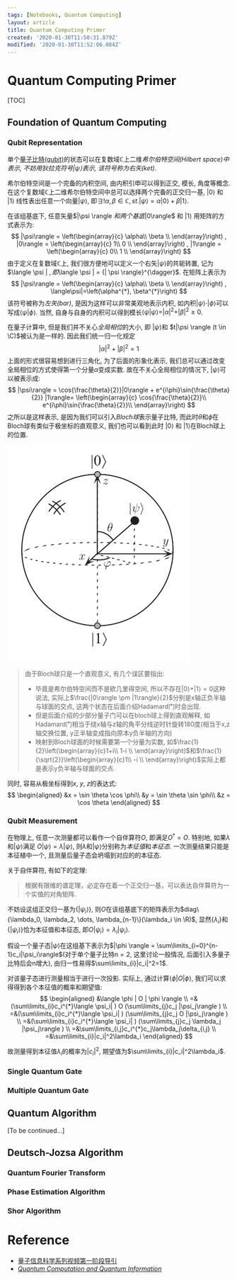 ```yaml
---
tags: [Notebooks, Quantum Computing]
layout: article 
title: Quantum Computing Primer
created: '2020-01-30T11:50:31.879Z'
modified: '2020-01-30T11:52:06.084Z'
---
```


# Quantum Computing Primer

[TOC]

## Foundation of Quantum Computing

### Qubit Representation

单个<u>量子比特(qubit)</u>的状态可以在复数域$\mathbb{C}$上二维*希尔伯特空间(Hilbert space)*中表示, 不妨用狄拉克符号$|\psi \rangle$表示, 该符号称为*右矢(ket)*. 

希尔伯特空间是一个完备的内积空间, 由内积引申可以得到正交, 模长, 角度等概念. 在这个复数域$\mathbb{C}$上二维希尔伯特空间中总可以选择两个完备的正交归一基, $|0\rangle$ 和 $|1\rangle$ 线性表出任意一个向量$|\psi \rangle$, 即$\exists!  \alpha, \beta \in \mathbb{C}, st. |\psi \rangle = \alpha |0 \rangle + \beta |1\rangle$. 

在该组基底下, 任意矢量$|\psi \rangle $和两个基底$|0\rangle$ 和 $|1\rangle$ 用矩阵的方式表示为:
$$
|\psi\rangle = \left(\begin{array}{c}
\alpha\\
\beta \\
\end{array}\right)
,
|0\rangle = \left(\begin{array}{c}
1\\
0 \\
\end{array}\right)
,
|1\rangle = \left(\begin{array}{c}
0\\
1 \\
\end{array}\right)
$$
由于定义在复数域$\mathbb{C}$上, 我们很方便地可以定义一个右矢$| \psi \rangle$的共轭转置, 记为$\langle \psi | $, 即$\langle \psi | = {| \psi \rangle}^{\dagger}$. 在矩阵上表示为
$$
|\psi\rangle = \left(\begin{array}{c}
\alpha\\
\beta \\
\end{array}\right)
,
\langle\psi|=\left(\alpha^{*},  \beta^{*}\right)
$$
该符号被称为*左矢(bar)*, 是因为这样可以非常美观地表示内积, 如内积$|\psi \rangle \cdot | \phi \rangle$可以写成$\langle \psi | \phi \rangle$. 当然, 自身与自身的内积可以得到模长$\langle \psi | \psi \rangle = |\alpha|^2 + |\beta|^2 \geq 0$.

在量子计算中, 但是我们并不关心*全局相位*的大小, 即 $|\psi \rangle$和 $t|\psi \rangle (t \in \C)$被认为是一样的. 因此我们统一归一化规定
$$
|\alpha|^2 + |\beta|^2=1
$$
上面的形式很容易想到进行三角化, 为了后面的形象化表示, 我们总可以通过改变全局相位的方式使得第一个分量$\alpha$变成实数. 故在不关心全局相位的情况下, $| \psi \rangle$可以被表示成:
$$
|\psi\rangle = \cos{\frac{\theta}{2}}|0\rangle + e^{i\phi}\sin{\frac{\theta}{2}} |1\rangle=
\left(\begin{array}{c}
\cos{\frac{\theta}{2}}\\
e^{i\phi}\sin{\frac{\theta}{2}}\\
\end{array}\right)
$$
之所以是这样表示, 是因为我们可以引入*Bloch球*表示量子比特, 而此时$\theta$和$\phi$在Bloch球有类似于极坐标的直观意义, 我们也可以看到此时 $|0\rangle$ 和 $|1\rangle$在Bloch球上的位置.

![image-20200130213500077](./Quantum-Computing-Primer.assets/image-20200130213500077.png)

> 由于Bloch球只是一个直观意义, 有几个误区要指出:
>
> - 毕竟是希尔伯特空间而不是欧几里得空间, 所以不存在$|0\rangle + |1\rangle =0$这种说法, 实际上$\frac{|0\rangle \pm |1\rangle}{2}$分别是x轴正负半轴与球面的交点, 这两个状态在后面介绍Hadamard门时会出现.
> - 但是后面介绍的少部分量子门可以在bloch球上得到直观解释, 如Hadamard门相当于绕x轴与z轴的角平分线逆时针旋转180度(相当于x,z轴交换位置, y正半轴变成指向原本y负半轴的方向)
> - 映射到Bloch球面的时候需要第一个分量为实数, 如$\frac{1}{2}\left(\begin{array}{c}1+i\\ 1-i \\ \end{array}\right)$和$\frac{1}{\sqrt{2}}\left(\begin{array}{c}1\\ -i \\ \end{array}\right)$实际上都是表示y负半轴与球面的交点.

同时, 容易从极坐标得到$x$, $y$, $z$的表达式:
$$
\begin{aligned}
&x = \sin \theta \cos \phi\\
&y = \sin \theta \sin \phi\\
&z = \cos \theta
\end{aligned}
$$

### Qubit Measurement

在物理上, 任意一次测量都可以看作一个自伴算符$O$, 即满足$O^{\dagger}= O$. 特别地, 如果$\lambda$和$|\psi \rangle$满足 $O | \psi \rangle = \lambda | \psi \rangle$, 则$\lambda$和$|\psi \rangle$分别称为*本征值*和*本征态*. 一次测量结果只能是本征植中一个, 且测量后量子态会坍塌到对应的的本征态.

关于自伴算符, 有如下的定理:

> 根据有限维的谱定理，必定存在着一个正交归一基，可以表达自伴算符为一个实值的对角矩阵.

不妨设这组正交归一基为$\{|\psi_i\rangle\}$, 则$O$在该组基底下的矩阵表示为$diag\{\lambda_0, \lambda_2, \dots, \lambda_{n-1}\}(\lambda_i \in \R)$, 显然$\{\lambda_i\}$和$\{{|\psi_i\rangle}\}$恰为本征值和本征态, 即$O|\psi_i \rangle = \lambda_i | \psi_i \rangle$.

假设一个量子态$|\psi\rangle$在这组基下表示为$|\phi \rangle = \sum\limits_{i=0}^{n-1}c_i|\psi_i\rangle$(对于单个量子比特$n=2$, 这里讨论一般情况, 后面引入多量子比特后会n增大), 由归一性易得$\sum\limits_{i}|c_i|^2=1$.

对该量子态进行测量相当于进行一次投影. 实际上, 通过计算$\langle \phi | O | \phi \rangle$, 我们可以求得得到各个本征值的概率和期望值:
$$
\begin{aligned}
&\langle \phi | O | \phi \rangle \\
=&(\sum\limits_{i}c_i^{*}\langle \psi_i| ) O (\sum\limits_{j}c_j |\psi_j\rangle ) \\
=&(\sum\limits_{i}c_i^{*}\langle \psi_i| ) (\sum\limits_{j}c_j O |\psi_j\rangle ) \\
=&(\sum\limits_{i}c_i^{*}\langle \psi_i| ) (\sum\limits_{j}c_j \lambda_j |\psi_j\rangle ) \\
=&\sum\limits_{i,j}c_i^{*}c_j\lambda_j\delta_{i,j} \\
=&\sum\limits_{i}|c_i|^2\lambda_i
\end{aligned}
$$

故测量得到本征值$\lambda_i$的概率为$|c_i|^2$, 期望值为$\sum\limits_{i}|c_i|^2\lambda_i$.

### Single Quantum Gate

### Multiple Quantum Gate

## Quantum Algorithm

[To be continued...]

## Deutsch-Jozsa Algorithm

### Quantum Fourier Transform

### Phase Estimation Algorithm

### Shor Algorithm

# Reference

- [量子信息科学系列视频第一阶段导引](https://mp.weixin.qq.com/s?__biz=Mzg3NDAwMTU0Mw==&mid=100000088&idx=1&sn=5ce778d02a3b59ccfb78374c9bb9a489&chksm=4ed624b079a1ada646924a64f627efb041b42b431521f97e119e2e1702ca13679e4d7665063b&scene=18&xtrack=1&key=a9a964c52bc060c9ee2b47922c82b5ccf1fed9f001d60264c96fb1488cd71c673fd96feadea76399a69742f94caf04b44fe06e803c5db9af4bc850bf2e9073408e39bd858aaae23d2b70af13c2373dac&ascene=1&uin=OTA1MzE0MDAy&devicetype=Windows+10&version=6208006f&lang=en&exportkey=A1CXacOL1dEnlqY11tMCkbg%3D&pass_ticket=YXXeOPyxSRL%2FtxhNbPGXUPqlw%2BScNHTjMVt6ZfOM2wGjz7Kc1v43O5vnjJKhSOTO)
- [*Quantum Computation and Quantum Information*](http://mmrc.amss.cas.cn/tlb/201702/W020170224608149940643.pdf)

